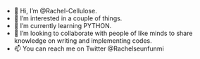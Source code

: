 - 👋 Hi, I’m @Rachel-Cellulose.
- 👀 I’m interested in a couple of things.
- 🌱 I’m currently learning PYTHON.
- 💞️ I’m looking to collaborate with people of like minds to share knowledge on writing and implementing codes.
- 📫 You can reach me on Twitter @Rachelseunfunmi

<!---
Rachel-Cellulose/Rachel-Cellulose is a ✨ special ✨ repository because its `README.md` (this file) appears on your GitHub profile.
You can click the Preview link to take a look at your changes.
--->
